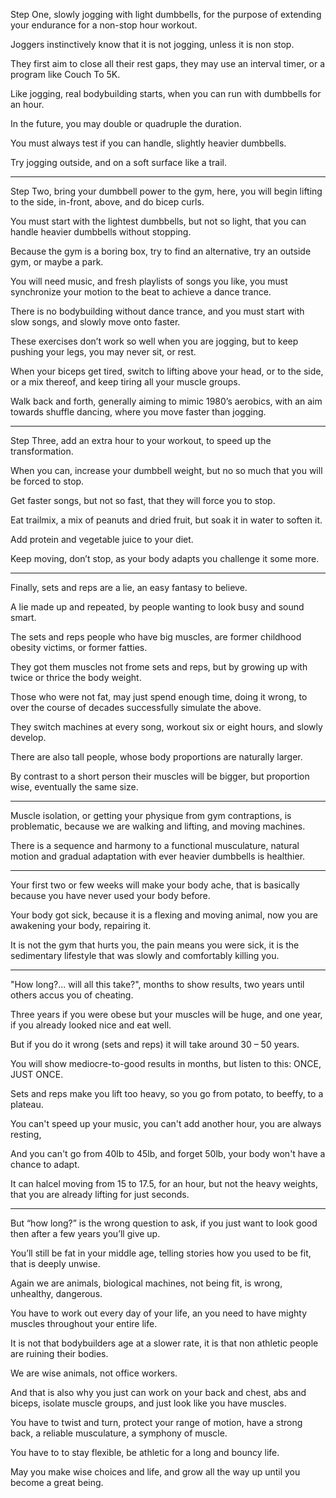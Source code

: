 Step One, slowly jogging with light dumbbells,
for the purpose of extending your endurance for a non-stop hour workout.

Joggers instinctively know that it is not jogging,
unless it is non stop.

They first aim to close all their rest gaps,
they may use an interval timer, or a program like Couch To 5K.

Like jogging, real bodybuilding starts,
when you can run with dumbbells for an hour.

In the future,
you may double or quadruple the duration.

You must always test if you can handle,
slightly heavier dumbbells.

Try jogging outside,
and on a soft surface like a trail.

---

Step Two, bring your dumbbell power to the gym,
here, you will begin lifting to the side, in-front, above, and do bicep curls.

You must start with the lightest dumbbells,
but not so light, that you can handle heavier dumbbells without stopping.

Because the gym is a boring box, try to find an alternative,
try an outside gym, or maybe a park.

You will need music, and fresh playlists of songs you like,
you must synchronize your motion to the beat to achieve a dance trance.

There is no bodybuilding without dance trance,
and you must start with slow songs, and slowly move onto faster.

These exercises don’t work so well when you are jogging,
but to keep pushing your legs, you may never sit, or rest.

When your biceps get tired, switch to lifting above your head,
or to the side, or a mix thereof, and keep tiring all your muscle groups.

Walk back and forth, generally aiming to mimic 1980’s aerobics,
with an aim towards shuffle dancing, where you move faster than jogging.


---

Step Three, add an extra hour to your workout,
to speed up the transformation.

When you can, increase your dumbbell weight,
but no so much that you will be forced to stop.

Get faster songs, but not so fast,
that they will force you to stop.

Eat trailmix, a mix of peanuts and dried fruit,
but soak it in water to soften it.

Add protein
and vegetable juice to your diet.

Keep moving, don’t stop,
as your body adapts you challenge it some more.

---

Finally, sets and reps are a lie,
an easy fantasy to believe.

A lie made up and repeated,
by people wanting to look busy and sound smart.

The sets and reps people who have big muscles,
are former childhood obesity victims, or former fatties.

They got them muscles not frome sets and reps,
but by growing up with twice or thrice the body weight.

Those who were not fat, may just spend enough time,
doing it wrong, to over the course of decades successfully simulate the above.

They switch machines at every song,
workout six or eight hours, and slowly develop.

There are also tall people,
whose body proportions are naturally larger.

By contrast to a short person their muscles will be bigger,
but proportion wise, eventually the same size.

---

Muscle isolation, or getting your physique from gym contraptions,
is problematic, because we are walking and lifting, and moving machines.

There is a sequence and harmony to a functional musculature,
natural motion and gradual adaptation with ever heavier dumbbells is healthier.

---

Your first two or few weeks will make your body ache,
that is basically because you have never used your body before.

Your body got sick, because it is a flexing and moving animal,
now you are awakening your body, repairing it.

It is not the gym that hurts you, the pain means you were sick,
it is the sedimentary lifestyle that was slowly and comfortably killing you.

---

"How long?... will all this take?", months to show results,
two years until others accus you of cheating.

Three years if you were obese but your muscles will be huge,
and one year, if you already looked nice and eat well.

But if you do it wrong (sets and reps)
it will take around 30 – 50 years.

You will show mediocre-to-good results in months,
but listen to this: ONCE, JUST ONCE.

Sets and reps make you lift too heavy,
so you go from potato, to beeffy, to a plateau.

You can't speed up your music, you can't add another hour,
you are always resting,

And you can't go from 40lb to 45lb, and forget 50lb,
your body won't have a chance to adapt.

It can halcel moving from 15 to 17.5, for an hour,
but not the heavy weights, that you are already lifting for just seconds.

---

But “how long?” is the wrong question to ask,
if you just want to look good then after a few years you’ll give up.

You’ll still be fat in your middle age, telling stories how you used to be fit,
that is deeply unwise.

Again we are animals, biological machines,
not being fit, is wrong, unhealthy, dangerous.

You have to work out every day of your life,
an you need to have mighty muscles throughout your entire life.

It is not that bodybuilders age at a slower rate,
it is that non athletic people are ruining their bodies.

We are wise animals,
not office workers.

And that is also why you just can work on your back and chest, abs and biceps,
isolate muscle groups, and just look like you have muscles.

You have to twist and turn, protect your range of motion,
have a strong back, a reliable musculature, a symphony of muscle.

You have to to stay flexible,
be athletic for a long and bouncy life.

May you make wise choices and life,
and grow all the way up until you become a great being.
